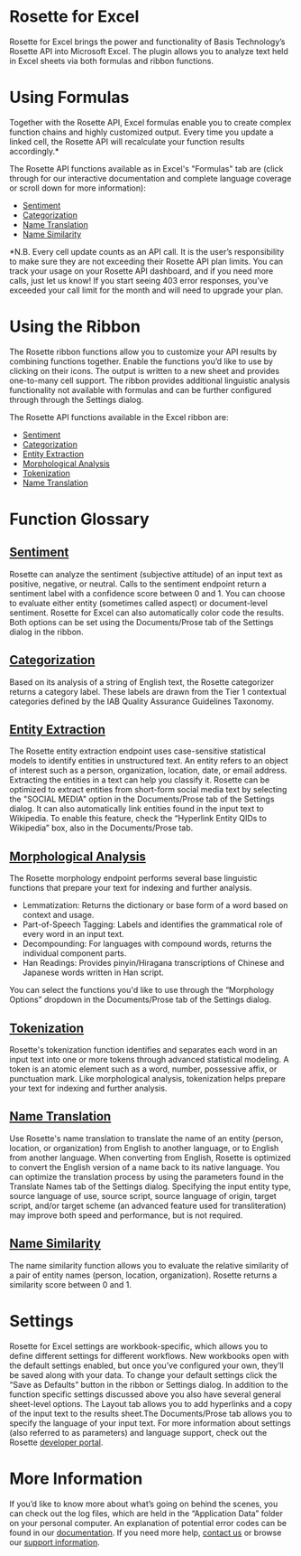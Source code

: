 # Rosette for Excel
Rosette for Excel brings the power and functionality of Basis Technology’s Rosette API into Microsoft Excel. The plugin allows you to analyze text held in Excel sheets via both formulas and ribbon functions.

# Using Formulas
Together with the Rosette API, Excel formulas enable you to create complex function chains and highly customized output. Every time you update a linked cell, the Rosette API will recalculate your function results accordingly.*

The Rosette API functions available as in Excel's "Formulas" tab are (click through for our interactive documentation and complete language coverage or scroll down for more information):
* [Sentiment](https://developer.rosette.com/features-and-functions#sentiment-analysis)
* [Categorization](https://developer.rosette.com/features-and-functions#categorization)
* [Name Translation](https://developer.rosette.com/features-and-functions#name-translation) 
* [Name Similarity](https://developer.rosette.com/features-and-functions#name-similarity)

*N.B. Every cell update counts as an API call. It is the user’s responsibility to make sure they are not exceeding their Rosette API plan limits. You can track your usage on your Rosette API dashboard, and if you need more calls, just let us know! If you start seeing 403 error responses, you’ve exceeded your call limit for the month and will need to upgrade your plan. 

# Using the Ribbon
The Rosette ribbon functions allow you to customize your API results by combining functions together. Enable the functions you’d like to use by clicking on their icons. The output is written to a new sheet and provides one-to-many cell support. The ribbon provides additional linguistic analysis functionality not available with formulas and can be further configured through through the Settings dialog.

The Rosette API functions available in the Excel ribbon are:
* [Sentiment](https://developer.rosette.com/features-and-functions#sentiment-analysis)
* [Categorization](https://developer.rosette.com/features-and-functions#categorization)
* [Entity Extraction](https://developer.rosette.com/features-and-functions#entity-extraction)
* [Morphological Analysis](https://developer.rosette.com/features-and-functions#morphological-analysis)
* [Tokenization](https://developer.rosette.com/features-and-functions#tokenization)
* [Name Translation](https://developer.rosette.com/features-and-functions#name-translation)

# Function Glossary
## [Sentiment](https://developer.rosette.com/features-and-functions#sentiment-analysis)
Rosette can analyze the sentiment (subjective attitude) of an input text as positive, negative, or neutral. Calls to the sentiment endpoint return a sentiment label with a confidence score between 0 and 1. You can choose to evaluate either entity (sometimes called aspect) or document-level sentiment. Rosette for Excel can also automatically color code the results. Both options can be set using the Documents/Prose tab of the Settings dialog in the ribbon. 
## [Categorization](https://developer.rosette.com/features-and-functions#categorization)
Based on its analysis of a string of English text, the Rosette categorizer returns a category label. These labels are drawn from the Tier 1 contextual categories defined by the IAB Quality Assurance Guidelines Taxonomy.
## [Entity Extraction](https://developer.rosette.com/features-and-functions#entity-extraction)
The Rosette entity extraction endpoint uses case-sensitive statistical models to identify entities in unstructured text. An entity refers to an object of interest such as a person, organization, location, date, or email address. Extracting the entities in a text can help you classify it. Rosette can be optimized to extract entities from short-form social media text by selecting the "SOCIAL MEDIA" option in the  Documents/Prose tab of the Settings dialog. It can also automatically link entities found in the input text to Wikipedia. To enable this feature, check the “Hyperlink Entity QIDs to Wikipedia” box, also in the Documents/Prose tab. 
## [Morphological Analysis](https://developer.rosette.com/features-and-functions#morphological-analysis)
The Rosette morphology endpoint performs several base linguistic functions that prepare your text for indexing and further analysis. 
* Lemmatization: Returns the dictionary or base form of a word based on context and usage.
* Part-of-Speech Tagging: Labels and identifies the grammatical role of every word in an input text.
* Decompounding: For languages with compound words, returns the individual component parts.
* Han Readings: Provides pinyin/Hiragana transcriptions of Chinese and Japanese words written in Han script. 

You can select the functions you'd like to use through the “Morphology Options” dropdown in the Documents/Prose tab of the Settings dialog. 

## [Tokenization](https://developer.rosette.com/features-and-functions#tokenization)
Rosette's tokenization function identifies and separates each word in an input text into one or more tokens through advanced statistical modeling. A token is an atomic element such as a word, number, possessive affix, or punctuation mark. Like morphological analysis, tokenization helps prepare your text for indexing and further analysis.
## [Name Translation](https://developer.rosette.com/features-and-functions#name-translation)
Use Rosette's name translation to translate the name of an entity (person, location, or organization) from English to another language, or to English from another language. When converting from English, Rosette is optimized to convert the English version of a  name back to its native language. You can optimize the translation process by using the parameters found in the Translate Names tab of the Settings dialog. Specifying the input entity type, source language of use, source script, source language of origin, target script, and/or target scheme (an advanced feature used for transliteration) may improve both speed and performance, but is not required. 
## [Name Similarity](https://developer.rosette.com/features-and-functions#name-similarity)
The name similarity function allows you to evaluate the relative similarity of a pair of entity names (person, location, organization). Rosette returns a similarity score between 0 and 1. 
# Settings
Rosette for Excel settings are workbook-specific, which allows you to define different settings for different workflows. New workbooks open with the default settings enabled, but once you’ve configured your own, they’ll be saved along with your data. To change your default settings click the “Save as Defaults” button in the ribbon or Settings dialog. In addition to the function specific settings discussed above you also have several general sheet-level options. The Layout tab allows you to add hyperlinks and a copy of the input text to the results sheet.The Documents/Prose tab allows you to specify the language of your input text. For more information about settings (also referred to as parameters) and language support, check out the Rosette [developer portal](https://developer.rosette.com/features-and-functions#introduction).
# More Information
If you’d like to know more about what’s going on behind the scenes, you can check out the log files, which are held in the “Application Data” folder on your personal computer. An explanation of potential error codes can be found in our [documentation](https://developer.rosette.com/features-and-functions#errors). If you need more help, [contact us](mailto:support@rosette.com) or browse our [support information](https://support.rosette.com/hc/en-us).
